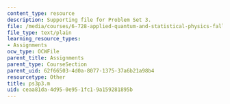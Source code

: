 ```yaml
---
content_type: resource
description: Supporting file for Problem Set 3.
file: /media/courses/6-728-applied-quantum-and-statistical-physics-fall-2006/ceaa81da4d950e951fc19a159281895b_ps3p3.m
file_type: text/plain
learning_resource_types:
- Assignments
ocw_type: OCWFile
parent_title: Assignments
parent_type: CourseSection
parent_uid: 62f66503-4d0a-8077-1375-37a6b21a98b4
resourcetype: Other
title: ps3p3.m
uid: ceaa81da-4d95-0e95-1fc1-9a159281895b
---
```

